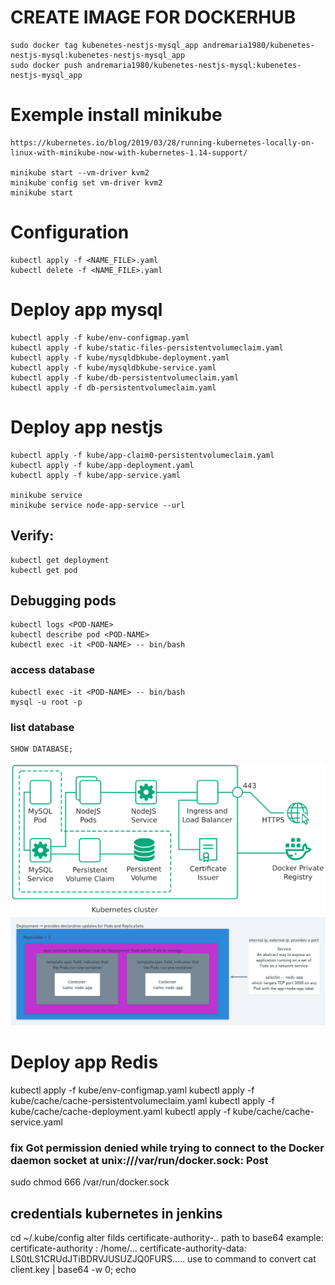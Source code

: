 # CREATE IMAGE FOR DOCKERHUB
	sudo docker tag kubenetes-nestjs-mysql_app andremaria1980/kubenetes-nestjs-mysql:kubenetes-nestjs-mysql_app
	sudo docker push andremaria1980/kubenetes-nestjs-mysql:kubenetes-nestjs-mysql_app

# Exemple install minikube 
	https://kubernetes.io/blog/2019/03/28/running-kubernetes-locally-on-linux-with-minikube-now-with-kubernetes-1.14-support/

	minikube start --vm-driver kvm2
	minikube config set vm-driver kvm2
	minikube start

# Configuration
	kubectl apply -f <NAME_FILE>.yaml  
	kubectl delete -f <NAME_FILE>.yaml 

# Deploy app mysql
	kubectl apply -f kube/env-configmap.yaml
	kubectl apply -f kube/static-files-persistentvolumeclaim.yaml
	kubectl apply -f kube/mysqldbkube-deployment.yaml
	kubectl apply -f kube/mysqldbkube-service.yaml
	kubectl apply -f kube/db-persistentvolumeclaim.yaml
	kubectl apply -f db-persistentvolumeclaim.yaml

# Deploy app nestjs
	kubectl apply -f kube/app-claim0-persistentvolumeclaim.yaml
	kubectl apply -f kube/app-deployment.yaml
	kubectl apply -f kube/app-service.yaml

	minikube service
	minikube service node-app-service --url

## Verify: 
	kubectl get deployment
	kubectl get pod

## Debugging pods
	kubectl logs <POD-NAME>
	kubectl describe pod <POD-NAME>
	kubectl exec -it <POD-NAME> -- bin/bash

### access database
	kubectl exec -it <POD-NAME> -- bin/bash
	mysql -u root -p

### list database
	SHOW DATABASE;


![](images/shemaKubernetesNodejsMySQL.png)
![](images/schema.png)


# Deploy app Redis
kubectl apply -f kube/env-configmap.yaml
kubectl apply -f kube/cache/cache-persistentvolumeclaim.yaml
kubectl apply -f kube/cache/cache-deployment.yaml
kubectl apply -f kube/cache/cache-service.yaml

### fix Got permission denied while trying to connect to the Docker daemon socket at unix:///var/run/docker.sock: Post
sudo chmod 666 /var/run/docker.sock

## credentials kubernetes in jenkins
cd ~/.kube/config
alter filds certificate-authority-.. path to base64
example: certificate-authority : /home/...
certificate-authority-data: LS0tLS1CRUdJTiBDRVJUSUZJQ0FURS.....
use to command to convert
cat client.key | base64 -w 0; echo

